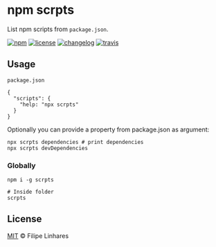 # npm scrpts

List npm scripts from `package.json`.

[![npm][npm-image]][npm-url] [![license][license-image]][license-url] [![changelog][changelog-image]][changelog-url] [![travis][travis-img]][travis-url]

## Usage

`package.json`

```
{
  "scripts": {
    "help: "npx scrpts"
  }
}
```

Optionally you can provide a property from package.json as argument:

```
npx scrpts dependencies # print dependencies
npx scrpts devDependencies
```

### Globally

```
npm i -g scrpts

# Inside folder
scrpts
```

## License

[MIT](LICENSE.md) © Filipe Linhares

[travis-img]: https://travis-ci.org/filipelinhares/scrpts.svg?branch=master
[travis-url]: https://travis-ci.org/filipelinhares/scrpts
[changelog-image]: https://img.shields.io/badge/changelog-md-blue.svg?style=flat
[changelog-url]: CHANGELOG.md
[license-image]: https://img.shields.io/npm/l/scrpts.svg?style=flat
[license-url]: LICENSE.md
[npm-image]: https://img.shields.io/npm/v/scrpts.svg?style=flat
[npm-url]: https://www.npmjs.com/package/scrpts
